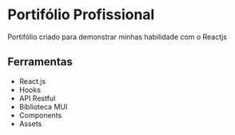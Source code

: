 # Portifólio Profissional

Portifólio criado para demonstrar minhas habilidade com o Reactjs

## Ferramentas

- React.js
- Hooks
- API Restful
- Biblioteca MUI
- Components
- Assets
